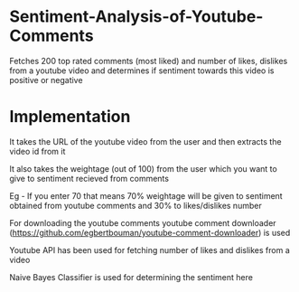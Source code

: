 # Sentiment-Analysis-of-Youtube-Comments
Fetches 200 top rated comments (most liked) and number of likes, dislikes from a youtube video and determines if sentiment 
towards this video is positive or negative


# Implementation

It takes the URL of the youtube video from the user and then extracts the video id from it

It also takes the weightage (out of 100) from the user which you want to give to sentiment recieved from comments

Eg - If you enter 70 that means 70% weightage will be given to sentiment obtained from youtube comments and 30% to likes/dislikes number

For downloading the youtube comments youtube comment downloader (https://github.com/egbertbouman/youtube-comment-downloader) is used

Youtube API has been used for fetching number of likes and dislikes from a video

Naive Bayes Classifier is used for determining the sentiment here


